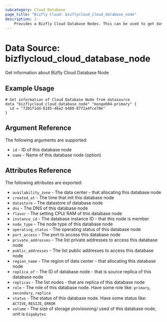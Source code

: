 ```yaml
---
subcategory: Cloud Database
page_title: "Bizfly Cloud: bizflycloud_cloud_database_node"
description: |-
    Provides a Bizfly Cloud Database Nodes. This can be used to get database node detail from database node id.
---
```


# Data Source: bizflycloud_cloud_database_node

Get ìnformation about Bizfly Cloud Database Node

## Example Usage

```hcl
# Get information of Cloud Database Node from datasource
data "bizflycloud_cloud_database_node" "mongo604-primary" {
  id = "7201f1dd-6185-46a2-b488-87f2a4fce70e"
}
```

## Argument Reference

The following arguments are supported:

-   `id` - ID of this database node
-   `name` - Name of this database node (option)

## Attributes Reference

The following attributes are exported:

-   `availability_zone` - The data center - that allocating this database node
-   `created_at` - The time that init this database node
-   `datastore` - The datastore of database node
-   `dns` - The DNS of this database node
-   `flavor` - The setting CPU/ RAM of this database node
-   `instance_id` - The database instance ID - that this node is member
-   `node_type` - The node type of this database node
-   `operating_status` - The operating status of this database node
-   `port_access` - The port to access this database node
-   `private_addresses` - The list private addresses to access this database node
-   `public_addresses` - The list public addresses to access this database node
-   `region_name` - The region of data center - that allocating this database node
-   `replica_of` - The ID of database node - that is source replica of this database node
-   `replicas` - The list nodes - that are replica of this database node
-   `role` - The role of this database node. Have some role like: `primary`, `secondary`, `replica`
-   `status` - The status of this database node. Have some status like: `ACTIVE`, `RESIZE`, `ERROR`
-   `volume` - The size of storage provisioning/ used of this database node, unit is `Gigabytes`
